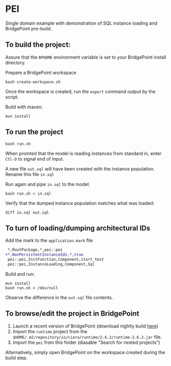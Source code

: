 # PEI

Single domain example with demonstration of SQL instance loading and
BridgePoint pre-build.

## To build the project:

Assure that the `BPHOME` environment variable is set to your BridgePoint
install directory.

Prepare a BridgePoint workspace
```
bash create-workspace.sh
```

Once the workspace is created, run the `export` command output by the script.

Build with maven:
```
mvn install
```

## To run the project

```
bash run.sh
```

When promted that the model is reading instances from standard in, enter
`Ctl-D` to signal end of input.

A new file `out.sql` will have been created with the instance population. Rename
this file `in.sql`

Run again and pipe `in.sql` to the model:
```
bash run.sh < in.sql
```

Verify that the dumped instance population matches what was loaded:
```
diff in.sql out.sql
```

## To turn of loading/dumping architectural IDs

Add the mark to the `application.mark` file

```diff
 *,RootPackage,*,pei::pei
+*,NonPersistentInstanceIds,*,true
 pei::pei,InitFunction,Component,start_test
 pei::pei,InstanceLoading,Component,Sql
```

Build and run:
```
mvn install
bash run.sh < /dev/null
```

Observe the difference in the `out.sql` file contents.

## To browse/edit the project in BridgePoint

1. Launch a recent version of BridgePoint (download nightly build
   [here](https://s3.amazonaws.com/xtuml-releases/nightly-build/buildfiles.html))
2. Import the `runtime` project from the
   `$HOME/.m2/repository/io/ciera/runtime/2.6.2/runtime-2.6.2.jar` file.
3. Import the `pei` from this folder (diasable "Search for nested
   projects")

Alternatively, simply open BridgePoint on the workspace created during the build
step.
